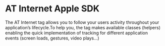 # AT Internet Apple SDK
The AT Internet tag allows you to follow your users activity throughout your application’s lifecycle.To help you, the tag makes available classes (helpers) enabling the quick implementation of tracking for different application events (screen loads, gestures, video plays…)
